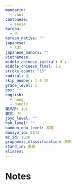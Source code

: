 ```yaml
---
mandarin:
  - chuí
cantonese:
  - seoi4
korean:
  - 수
korean_native: ""
japanese:
  - SUI
japanese_nanori: ""
vietnamese:
middle_chinese_initial: d͡ʑ
middle_chinese_final: iuᴇ
stroke_count: "15"
radical: 土
skip_number: 1-3-12
grade_level: 5
pos: ""
english:
  - hang
  - dangle
羅馬字: jui
韓文: 쥐
joyo_level: ""
hsk_level: ""
hanmun_edu_level: 高等
danayo_id: 5143
mc_id: 1036
graphemic_classification: 象形
stand_in: 垂掛
aliases:
---
```


# Notes
